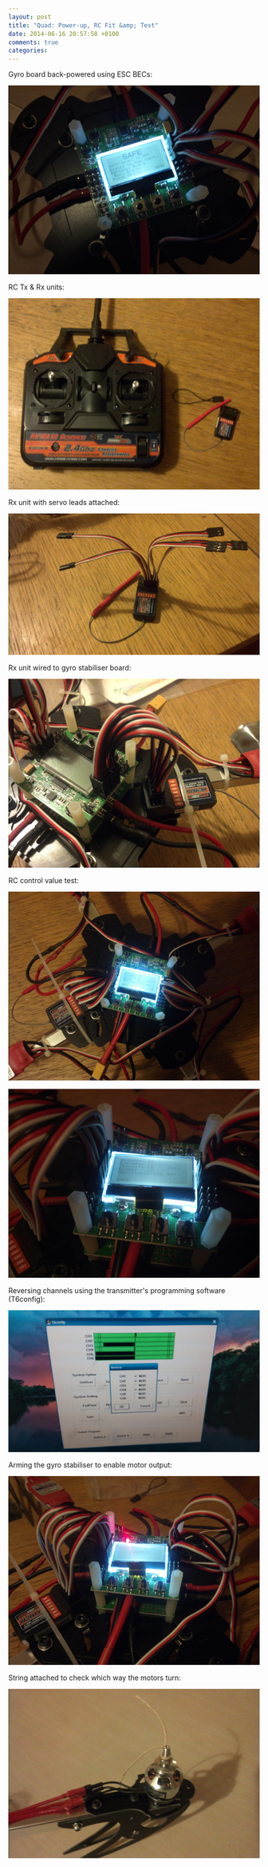 ```yaml
---
layout: post
title: "Quad: Power-up, RC Fit &amp; Test"
date: 2014-06-16 20:57:58 +0100
comments: true
categories: 
---
```


Gyro board back-powered using ESC BECs:

![](/quadcopter/35.jpg)

RC Tx &amp; Rx units:

![](/quadcopter/36.jpg)

Rx unit with servo leads attached:

![](/quadcopter/37.jpg)

Rx unit wired to gyro stabiliser board:

![](/quadcopter/38.jpg)

RC control value test:

![](/quadcopter/39.jpg)

![](/quadcopter/40.jpg)

Reversing channels using the transmitter's programming software (T6config):

![](/quadcopter/71.jpg)

Arming the gyro stabiliser to enable motor output:

![](/quadcopter/42.jpg)

String attached to check which way the motors turn:

![](/quadcopter/44.jpg)
